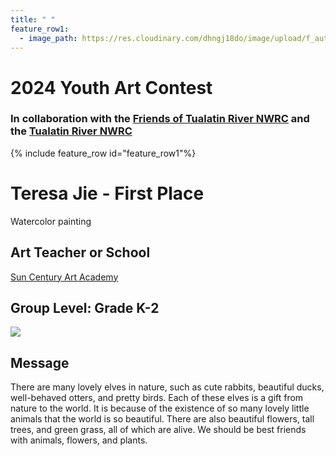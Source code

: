```yaml
---
title: " "
feature_row1:
  - image_path: https://res.cloudinary.com/dhngj18do/image/upload/f_auto,q_auto/v1/images/artcontest/ribbon_1
---
```


# 2024 Youth Art Contest

### In collaboration with the [Friends of Tualatin River NWRC](https://fotr.wildapricot.org/) and the [Tualatin River NWRC](https://www.fws.gov/refuge/Tualatin_River/)

{% include feature_row id="feature_row1"%}

# Teresa Jie - First Place  
Watercolor painting  

## Art Teacher or School  
[Sun Century Art Academy](https://suncenturyartacademy.com/)  

## Group Level: Grade K-2

![](https://res.cloudinary.com/dhngj18do/image/upload/f_auto,q_auto/v1/images/artcontest/2024_grp4_1st_large)

## Message

There are many lovely elves in nature, such as cute rabbits, beautiful ducks, well-behaved otters, and pretty birds. Each of these elves is a gift from nature to the world. It is because of the existence of so many lovely little animals that the world is so beautiful. There are also beautiful flowers, tall trees, and green grass, all of which are alive. We should be best friends with animals, flowers, and plants.
